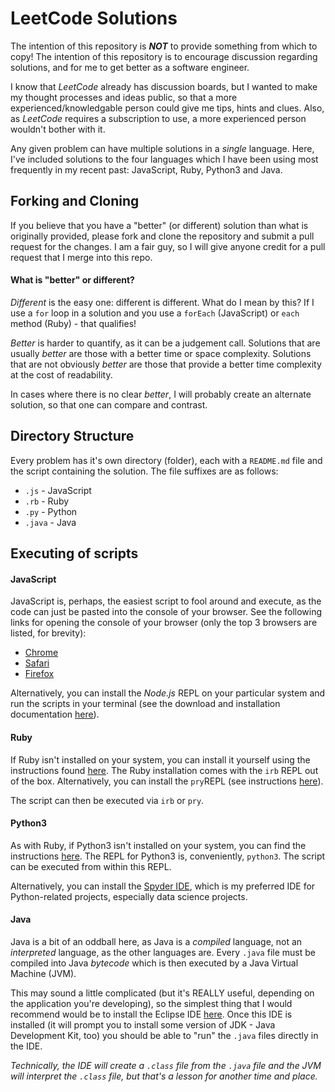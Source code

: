 LeetCode Solutions
==================
The intention of this repository is **_NOT_** to provide something from which to copy! The intention of this repository is to encourage discussion regarding solutions, and for me to get better as a software engineer.

I know that _LeetCode_ already has discussion boards, but I wanted to make my thought processes and ideas public, so that a more experienced/knowledgable person could give me tips, hints and clues. Also, as _LeetCode_ requires a subscription to use, a more experienced person wouldn't bother with it.

Any given problem can have multiple solutions in a _single_ language. Here, I've included solutions to the four languages which I have been using most frequently in my recent past: JavaScript, Ruby, Python3 and Java.

## Forking and Cloning
If you believe that you have a "better" (or different) solution than what is originally provided, please fork and clone the repository and submit a pull request for the changes. I am a fair guy, so I will give anyone credit for a pull request that I merge into this repo.

#### What is "better" or different?
_Different_ is the easy one: different is different. What do I mean by this? If I use a ```for``` loop in a solution and you use a ```forEach``` (JavaScript) or ```each``` method (Ruby) - that qualifies!

_Better_ is harder to quantify, as it can be a judgement call. Solutions that are usually _better_ are those with a better time or space complexity. Solutions that are not obviously _better_ are those that provide a better time complexity at the cost of readability.

In cases where there is no clear _better_, I will probably create an alternate solution, so that one can compare and contrast.

## Directory Structure
Every problem has it's own directory (folder), each with a ```README.md``` file and the script containing the solution. The file suffixes are as follows:

-   ```.js``` - JavaScript
-   ```.rb``` - Ruby
-   ```.py``` - Python
-   ```.java``` - Java

## Executing of scripts
#### JavaScript
JavaScript is, perhaps, the easiest script to fool around and execute, as the code can just be pasted into the console of your browser. See the following links for opening the console of your browser (only the top 3 browsers are listed, for brevity):

-   [Chrome](https://developers.google.com/web/tools/chrome-devtools/console/)
-   [Safari](https://support.apple.com/guide/safari/use-the-developer-tools-in-the-develop-menu-sfri20948/mac)
-   [Firefox](https://developer.mozilla.org/en-US/docs/Tools/Web_Console/Opening_the_Web_Console)

Alternatively, you can install the _Node.js_ REPL on your particular system and run the scripts in your terminal (see the download and installation documentation [here](https://nodejs.org/en/download/)).

#### Ruby
If Ruby isn't installed on your system, you can install it yourself using the instructions found [here](https://www.ruby-lang.org/en/documentation/installation/). The Ruby installation comes with the ```irb``` REPL out of the box. Alternatively, you can install the ```pry```REPL (see instructions [here](https://pryrepl.org/)).

The script can then be executed via ```irb``` or ```pry```.

#### Python3
As with Ruby, if Python3 isn't installed on your system, you can find the instructions [here](https://realpython.com/installing-python/). The REPL for Python3 is, conveniently, ```python3```. The script can be executed from within this REPL.

Alternatively, you can install the [Spyder IDE](https://www.spyder-ide.org/), which is my preferred IDE for Python-related projects, especially data science projects.

#### Java
Java is a bit of an oddball here, as Java is a _compiled_ language, not an _interpreted_ language, as the other languages are. Every ```.java``` file must be compiled into Java _bytecode_ which is then executed by a Java Virtual Machine (JVM).

This may sound a little complicated (but it's REALLY useful, depending on the application you're developing), so the simplest thing that I would recommend would be to install the Eclipse IDE [here](https://www.eclipse.org/downloads/packages/). Once this IDE is installed (it will prompt you to install some version of JDK - Java Development Kit, too) you should be able to "run" the ```.java``` files directly in the IDE.

_Technically, the IDE will create a ```.class``` file from the ```.java``` file and the JVM will interpret the ```.class``` file, but that's a lesson for another time and place._
